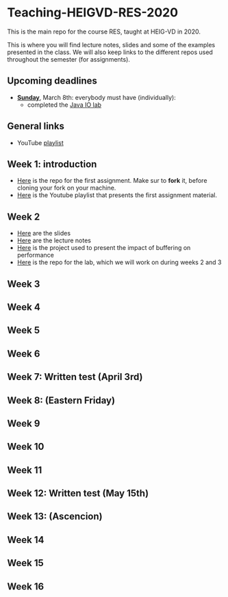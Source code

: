 # Teaching-HEIGVD-RES-2020
This is the main repo for the course RES, taught at HEIG-VD in 2020. 

This is where you will find lecture notes, slides and some of the examples presented in the class. We will also keep links to the different repos used throughout the semester (for assignments).

## Upcoming deadlines

* <u>**Sunday**</u>, March 8th: everybody must have (individually):
  - completed the [Java IO lab](https://github.com/SoftEng-HEIGVD/Teaching-HEIGVD-RES-2020-Labo-Java-IO)


## General links

- YouTube [playlist](https://www.youtube.com/playlist?list=PLfKkysTy70Qa1IYbV9Xndojc7L-T4keF-)

## Week 1: introduction

* [Here](https://github.com/SoftEng-HEIGVD/Teaching-HEIGVD-RES-2020-Chill) is the repo for the first assignment. Make sur to **fork** it, before cloning your fork on your machine.
* [Here](https://www.youtube.com/playlist?list=PLfKkysTy70QaN-uez0K4UpSpVUbt8ETpk) is  the Youtube playlist that presents the first assignment material.

## Week 2

* [Here](https://github.com/SoftEng-HEIGVD/Teaching-HEIGVD-RES-2020/blob/master/slides/01-JavaIOs.pdf) are the slides
* [Here](https://github.com/SoftEng-HEIGVD/Teaching-HEIGVD-RES-2020/blob/master/lectures/01-Lecture1-JavaIOs.md) are the lecture notes
* [Here](https://github.com/SoftEng-HEIGVD/Teaching-HEIGVD-RES-2020/tree/master/examples/01-BufferedIOBenchmark/BufferedIOBenchmark) is the project used to present the impact of buffering on performance
* [Here](https://github.com/SoftEng-HEIGVD/Teaching-HEIGVD-RES-2020-Labo-Java-IO) is the repo for the lab, which we will work on during weeks 2 and 3

## Week 3

## Week 4

## Week 5

## Week 6

## Week 7: Written test (April 3rd)

## Week 8: (Eastern Friday)

## Week 9

## Week 10

## Week 11

## Week 12: Written test (May 15th)

## Week 13: (Ascencion)

## Week 14

## Week 15

## Week 16

